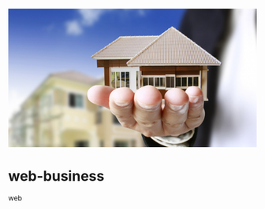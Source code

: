 ![alt text](https://github.com/disperkim/web-business/blob/main/banner.png?raw=true)
# web-business
web
